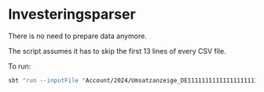 # Investeringsparser

There is no need to prepare data anymore.

The script assumes it has to skip the first 13 lines of every CSV file.

To run:
```sh
sbt "run --inputFile "Account/2024/Umsatzanzeige_DE11111111111111111111_20250102.csv" --outputFile "Investeringen/Duurzaam Investeren/duurzaam-investeringen-boekingen-2024.csv"
```
